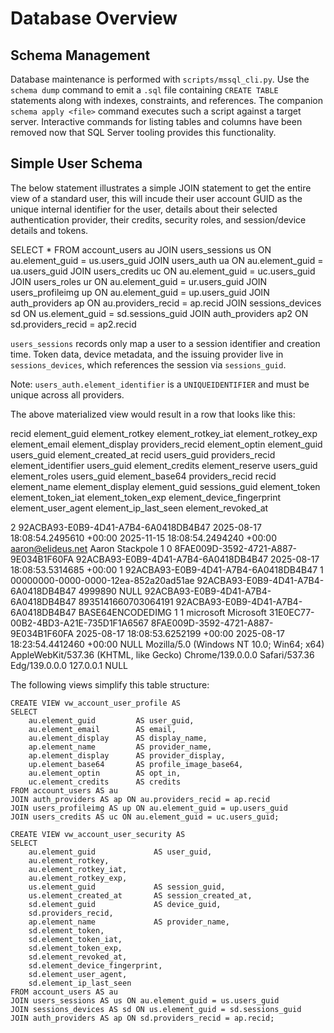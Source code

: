 # Database Overview

## Schema Management

Database maintenance is performed with `scripts/mssql_cli.py`. Use the `schema dump` command to emit a `.sql` file containing `CREATE TABLE` statements along with indexes, constraints, and references. The companion `schema apply <file>` command executes such a script against a target server. Interactive commands for listing tables and columns have been removed now that SQL Server tooling provides this functionality.

## Simple User Schema

The below statement illustrates a simple JOIN statement to get the entire view of a standard user, this will incude
their user account GUID as the unique internal identifier for the user, details about their selected authentication 
provider, their credits, security roles, and session/device details and tokens.

SELECT * FROM account_users au
JOIN users_sessions us ON au.element_guid = us.users_guid
JOIN users_auth ua ON au.element_guid = ua.users_guid
JOIN users_credits uc ON au.element_guid = uc.users_guid
JOIN users_roles ur ON au.element_guid = ur.users_guid
JOIN users_profileimg up ON au.element_guid = up.users_guid
JOIN auth_providers ap ON au.providers_recid = ap.recid
JOIN sessions_devices sd ON us.element_guid = sd.sessions_guid
JOIN auth_providers ap2 ON sd.providers_recid = ap2.recid

`users_sessions` records only map a user to a session identifier and creation time. Token data, device metadata, and the issuing provider live in `sessions_devices`, which references the session via `sessions_guid`.

Note: `users_auth.element_identifier` is a `UNIQUEIDENTIFIER` and must be unique across all providers.

The above materialized view would result in a row that looks like this:

recid	element_guid	element_rotkey	element_rotkey_iat	element_rotkey_exp	element_email	element_display	providers_recid	element_optin	element_guid	users_guid	element_created_at	recid	users_guid	providers_recid	element_identifier	users_guid	element_credits	element_reserve	users_guid	element_roles	users_guid	element_base64	providers_recid	recid	element_name	element_display	element_guid	sessions_guid	element_token	element_token_iat	element_token_exp	element_device_fingerprint	element_user_agent	element_ip_last_seen	element_revoked_at


2	92ACBA93-E0B9-4D41-A7B4-6A0418DB4B47	<ROTATION TOKEN>	2025-08-17 18:08:54.2495610 +00:00	2025-11-15 18:08:54.2494240 +00:00	aaron@elideus.net	Aaron Stackpole	1	0	8FAE009D-3592-4721-A887-9E034B1F60FA	92ACBA93-E0B9-4D41-A7B4-6A0418DB4B47	2025-08-17 18:08:53.5314685 +00:00	1	92ACBA93-E0B9-4D41-A7B4-6A0418DB4B47	1	00000000-0000-0000-12ea-852a20ad51ae	92ACBA93-E0B9-4D41-A7B4-6A0418DB4B47	4999890	NULL	92ACBA93-E0B9-4D41-A7B4-6A0418DB4B47	8935141660703064191	92ACBA93-E0B9-4D41-A7B4-6A0418DB4B47	BASE64ENCODEDIMG	1	1	microsoft	Microsoft	31E0EC77-00B2-4BD3-A21E-735D1F1A6567	8FAE009D-3592-4721-A887-9E034B1F60FA	<BEARER TOKEN>	2025-08-17 18:08:53.6252199 +00:00	2025-08-17 18:23:54.4412460 +00:00	NULL	Mozilla/5.0 (Windows NT 10.0; Win64; x64) AppleWebKit/537.36 (KHTML, like Gecko) Chrome/139.0.0.0 Safari/537.36 Edg/139.0.0.0	127.0.0.1	NULL

The following views simplify this table structure:

```
CREATE VIEW vw_account_user_profile AS
SELECT
    au.element_guid         AS user_guid,
    au.element_email        AS email,
    au.element_display      AS display_name,
    ap.element_name         AS provider_name,
    ap.element_display      AS provider_display,
    up.element_base64       AS profile_image_base64,
    au.element_optin        AS opt_in,
    uc.element_credits      AS credits
FROM account_users AS au
JOIN auth_providers AS ap ON au.providers_recid = ap.recid
JOIN users_profileimg AS up ON au.element_guid = up.users_guid
JOIN users_credits AS uc ON au.element_guid = uc.users_guid;

CREATE VIEW vw_account_user_security AS
SELECT
    au.element_guid             AS user_guid,
    au.element_rotkey,
    au.element_rotkey_iat,
    au.element_rotkey_exp,
    us.element_guid             AS session_guid,
    us.element_created_at       AS session_created_at,
    sd.element_guid             AS device_guid,
    sd.providers_recid,
    ap.element_name             AS provider_name,
    sd.element_token,
    sd.element_token_iat,
    sd.element_token_exp,
    sd.element_revoked_at,
    sd.element_device_fingerprint,
    sd.element_user_agent,
    sd.element_ip_last_seen
FROM account_users AS au
JOIN users_sessions AS us ON au.element_guid = us.users_guid
JOIN sessions_devices AS sd ON us.element_guid = sd.sessions_guid
JOIN auth_providers AS ap ON sd.providers_recid = ap.recid;
```

